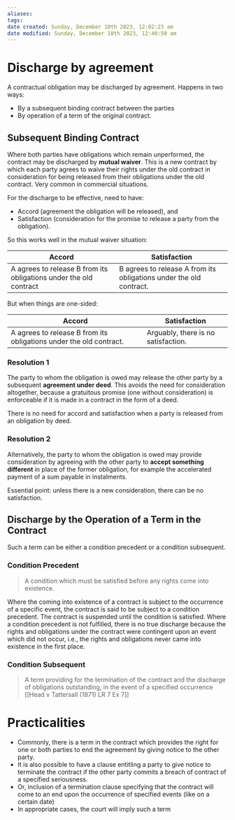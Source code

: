 ```yaml
---
aliases: 
tags: 
date created: Sunday, December 10th 2023, 12:02:23 am
date modified: Sunday, December 10th 2023, 12:40:50 am
---
```


# Discharge by agreement

A contractual obligation may be discharged by agreement. Happens in two ways:

- By a subsequent binding contract between the parties
- By operation of a term of the original contract.

## Subsequent Binding Contract

Where both parties have obligations which remain unperformed, the contract may be discharged by **mutual waiver**. This is a new contract by which each party agrees to waive their rights under the old contract in consideration for being released from their obligations under the old contract. Very common in commercial situations.

For the discharge to be effective, need to have:

- Accord (agreement the obligation will be released), and
- Satisfaction (consideration for the promise to release a party from the obligation).

So this works well in the mutual waiver situation:

| Accord | Satisfaction |
| ------ | ------------ |
|A agrees to release B from its obligations under the old contract | B agrees to release A from its obligations under the old contract.

But when things are one-sided:

| Accord | Satisfaction |
| ------ | ------------ |
|A agrees to release B from its obligations under the old contract. | Arguably, there is no satisfaction.

### Resolution 1

The party to whom the obligation is owed may release the other party by a subsequent **agreement under deed**. This avoids the need for consideration altogether, because a gratuitous promise (one without consideration) is enforceable if it is made in a contract in the form of a deed.

There is no need for accord and satisfaction when a party is released from an obligation by deed.

### Resolution 2

Alternatively, the party to whom the obligation is owed may provide consideration by agreeing with the other party to **accept something different** in place of the former obligation, for example the accelerated payment of a sum payable in instalments.

Essential point: unless there is a new consideration, there can be no satisfaction.

## Discharge by the Operation of a Term in the Contract

Such a term can be either a condition precedent or a condition subsequent.

### Condition Precedent

> A condition which must be satisfied before any rights come into existence.

 Where the coming into existence of a contract is subject to the occurrence of a specific event, the contract is said to be subject to a condition precedent. The contract is suspended until the condition is satisfied. Where a condition precedent is not fulfilled, there is no true discharge because the rights and obligations under the contract were contingent upon an event which did not occur, i.e., the rights and obligations never came into existence in the first place.

 

### Condition Subsequent

 
 > A term providing for the termination of the contract and the discharge of obligations outstanding, in the event of a specified occurrence  
 > [[Head v Tattersall (1871) LR 7 Ex 7]]

# Practicalities

- Commonly, there is a term in the contract which provides the right for one or both parties to end the agreement by giving notice to the other party.
- It is also possible to have a clause entitling a party to give notice to terminate the contract if the other party commits a breach of contract of a specified seriousness.
- Or, inclusion of a termination clause specifying that the contract will come to an end upon the occurrence of specified events (like on a certain date)
- In appropriate cases, the court will imply such a term
